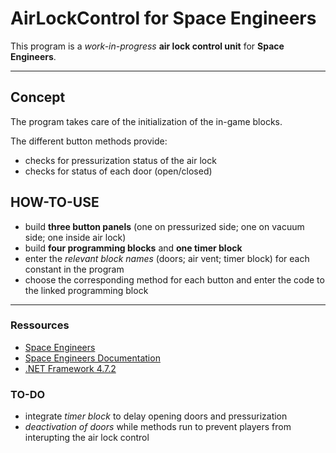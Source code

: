 # AirLockControl for Space Engineers

This program is a *work-in-progress* **air lock control unit** for **Space Engineers**.


---


## Concept

The program takes care of the initialization of the in-game blocks.

The different button methods provide: 
- checks for pressurization status of the air lock
- checks for status of each door (open/closed)


## HOW-TO-USE

- build **three button panels** (one on pressurized side; one on vacuum side; one inside air lock)
- build **four programming blocks** and **one timer block**
- enter the *relevant block names* (doors; air vent; timer block) for each constant in the program
- choose the corresponding method for each button and enter the code to the linked programming block


---


### Ressources

- [Space Engineers](https://www.spaceengineersgame.com)
- [Space Engineers Documentation](https://www.spaceengineerswiki.com/Programming_Guide)
- [.NET Framework 4.7.2](https://dotnet.microsoft.com/en-us/download/dotnet-framework/net472)


### TO-DO

- integrate *timer block* to delay opening doors and pressurization
- *deactivation of doors* while methods run to prevent players from interupting the air lock control